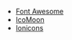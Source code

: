 - [Font Awesome](https://fontawesome.com)
- [IcoMoon](https://icomoon.io)
- [Ionicons](https://ionicons.com)
